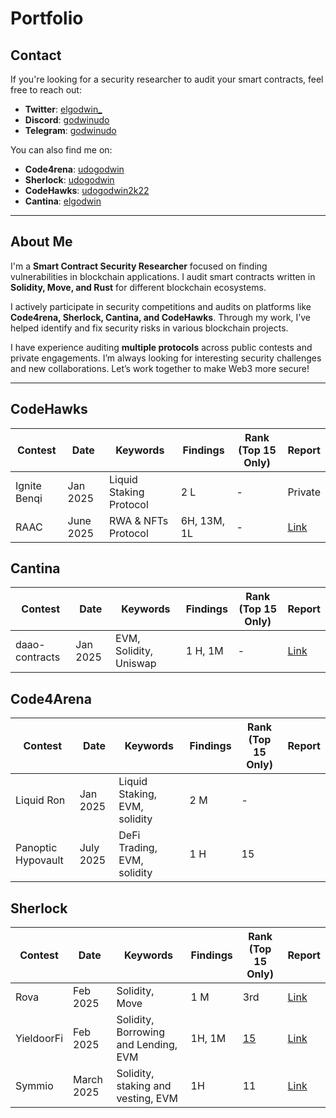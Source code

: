 # Portfolio
## Contact

If you're looking for a security researcher to audit your smart contracts, feel free to reach out:

- **Twitter**: [elgodwin_](x.com/elgodwin_)
- **Discord**: [godwinudo](discord.com/godwinudo)
- **Telegram**: [godwinudo](t.me/Goddyudo)

You can also find me on:
- **Code4rena**: [udogodwin](https://code4rena.com/@udogodwin)
- **Sherlock**: [udogodwin](https://audits.sherlock.xyz/watson/godwinudo)
- **CodeHawks**: [udogodwin2k22](https://profiles.cyfrin.io/u/udogodwin2k22)
- **Cantina**: [elgodwin](https://cantina.xyz/u/elgodwin/)

---

## About Me

I'm a **Smart Contract Security Researcher** focused on finding vulnerabilities in blockchain applications. I audit smart contracts written in **Solidity, Move, and Rust** for different blockchain ecosystems.

I actively participate in security competitions and audits on platforms like **Code4rena, Sherlock, Cantina, and CodeHawks**. Through my work, I’ve helped identify and fix security risks in various blockchain projects. 

I have experience auditing **multiple protocols** across public contests and private engagements. I’m always looking for interesting security challenges and new collaborations. Let’s work together to make Web3 more secure!

---
## CodeHawks

| Contest        | Date      | Keywords                 | Findings  | Rank (Top 15 Only) | Report   |
|---------------|----------|--------------------------|-----------|---------------------|----------|
| Ignite Benqi  | Jan 2025 | Liquid Staking Protocol | 2 L   | -                   | Private  |
| RAAC   | June 2025 | RWA & NFTs Protocol | 6H, 13M, 1L   | -                   |  [Link](https://codehawks.cyfrin.io/c/2025-02-raac/results?lt=contest&page=4&sc=reward&sj=reward&t=leaderboard)  |

## Cantina

| Contest        | Date      | Keywords                 | Findings  | Rank (Top 15 Only) | Report   |
|---------------|----------|--------------------------|-----------|---------------------|----------|
| daao-contracts | Jan 2025 | EVM, Solidity, Uniswap | 1 H, 1M | -               | [Link](https://cantina.xyz/code/bd43bdd1-bc7f-473b-96c0-d35d37f3db33/findings)|

## Code4Arena

| Contest        | Date      | Keywords                 | Findings  | Rank (Top 15 Only) | Report   |
|---------------|----------|--------------------------|-----------|---------------------|----------|
| Liquid Ron  | Jan 2025  | Liquid Staking, EVM, solidity | 2 M | - |
| Panoptic Hypovault  | July 2025  | DeFi Trading, EVM, solidity | 1 H | 15 | 

## Sherlock

| Contest        | Date      | Keywords                 | Findings  | Rank (Top 15 Only) | Report   |
|---------------|----------|--------------------------|-----------|---------------------|----------|
| Rova        | Feb 2025 | Solidity, Move | 1 M   | 3rd     |   [Link](http://audits.sherlock.xyz/contests/498/report)   | 
| YieldoorFi  |  Feb 2025 | Solidity, Borrowing and Lending, EVM | 1H, 1M  | [15](https://audits.sherlock.xyz/contests/791/leaderboard)    | [Link](https://audits.sherlock.xyz/contests/791/report) 
| Symmio      | March 2025  | Solidity, staking and vesting, EVM | 1H | 11    | [Link](https://audits.sherlock.xyz/contests/838/report)      |
